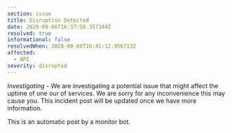 ```yaml
---
section: issue
title: Disruption Detected
date: 2020-08-06T16:37:50.357344Z
resolved: true
informational: false
resolvedWhen: 2020-08-06T16:41:12.956713Z
affected:
  - API
severity: disrupted
---
```

*Investigating* - We are investigating a potential issue that might affect the uptime of one our of services. We are sorry for any inconvenience this may cause you. This incident post will be updated once we have more information.

This is an automatic post by a monitor bot.
        